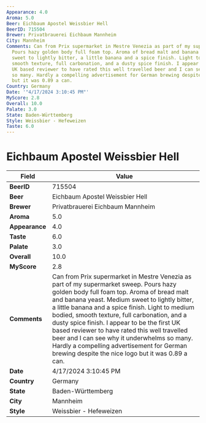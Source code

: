 ```yaml
---
Appearance: 4.0
Aroma: 5.0
Beer: Eichbaum Apostel Weissbier Hell
BeerID: 715504
Brewer: Privatbrauerei Eichbaum Mannheim
City: Mannheim
Comments: Can from Prix supermarket in Mestre Venezia as part of my supermarket sweep.
  Pours hazy golden body full foam top. Aroma of bread malt and banana yeast. Medium
  sweet to lightly bitter, a little banana and a spice finish. Light to medium bodied,
  smooth texture, full carbonation, and a dusty spice finish. I appear to be the first
  UK based reviewer to have rated this well travelled beer and I can see why it underwhelms
  so many. Hardly a compelling advertisement for German brewing despite the nice logo
  but it was 0.89 a can.
Country: Germany
Date: '"4/17/2024 3:10:45 PM"'
MyScore: 2.8
Overall: 10.0
Palate: 3.0
State: Baden-Württemberg
Style: Weissbier - Hefeweizen
Taste: 6.0
---
```


# Eichbaum Apostel Weissbier Hell

| Field         | Value |
|---------------|-------|
| **BeerID** | 715504 |
| **Beer** | Eichbaum Apostel Weissbier Hell |
| **Brewer** | Privatbrauerei Eichbaum Mannheim |
| **Aroma** | 5.0 |
| **Appearance** | 4.0 |
| **Taste** | 6.0 |
| **Palate** | 3.0 |
| **Overall** | 10.0 |
| **MyScore** | 2.8 |
| **Comments** | Can from Prix supermarket in Mestre Venezia as part of my supermarket sweep. Pours hazy golden body full foam top. Aroma of bread malt and banana yeast. Medium sweet to lightly bitter, a little banana and a spice finish. Light to medium bodied, smooth texture, full carbonation, and a dusty spice finish. I appear to be the first UK based reviewer to have rated this well travelled beer and I can see why it underwhelms so many. Hardly a compelling advertisement for German brewing despite the nice logo but it was 0.89 a can. |
| **Date** | 4/17/2024 3:10:45 PM |
| **Country** | Germany |
| **State** | Baden-Württemberg |
| **City** | Mannheim |
| **Style** | Weissbier - Hefeweizen |
